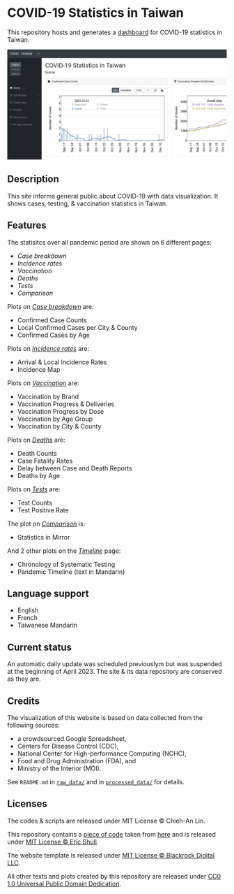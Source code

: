 COVID-19 Statistics in Taiwan
=============================

This repository hosts and generates a [dashboard](http://covidtaiwan.linc.tw/) for COVID-19 statistics in Taiwan.

![image](figures/screenshot.png)


Description
-----------

This site informs general public about COVID-19 with data visualization.
It shows cases, testing, & vaccination statistics in Taiwan.


Features
--------

The statisitcs over all pandemic period are shown on 6 different pages: 
- _Case breakdown_
- _Incidence rates_
- _Vaccination_
- _Deaths_
- _Tests_
- _Comparison_

Plots on [_Case breakdown_](http://covidtaiwan.linc.tw/page/latest_cases.html) are:
- Confirmed Case Counts
- Local Confirmed Cases per City & County
- Confirmed Cases by Age

Plots on [_Incidence rates_](http://covidtaiwan.linc.tw/page/latest_incidence.html) are:
- Arrival & Local Incidence Rates
- Incidence Map

Plots on [_Vaccination_](http://covidtaiwan.linc.tw/page/latest_vaccination.html) are:
- Vaccination by Brand
- Vaccination Progress & Deliveries
- Vaccination Progress by Dose
- Vaccination by Age Group
- Vaccination by City & County

Plots on [_Deaths_](http://covidtaiwan.linc.tw/page/latest_deaths.html) are:
- Death Counts
- Case Fatality Rates
- Delay between Case and Death Reports
- Deaths by Age

Plots on [_Tests_](http://covidtaiwan.linc.tw/page/latest_others.html) are:
- Test Counts
- Test Positive Rate

The plot on [_Comparison_](http://covidtaiwan.linc.tw/page/latest_comparison.html) is:
- Statistics in Mirror

And 2 other plots on the [_Timeline_](http://covidtaiwan.linc.tw/page/timeline.html) page:
- Chronology of Systematic Testing
- Pandemic Timeline (text in Mandarin)


Language support
----------------

- English
- French
- Taiwanese Mandarin


Current status
--------------

An automatic daily update was scheduled previouslym but was suspended at the beginning of April 2023.
The site & its data repository are conserved as they are.


Credits
-------

The visualization of this website is based on data collected from the following sources:
- a crowdsourced Google Spreadsheet,
- Centers for Disease Control (CDC),
- National Center for High-performance Computing (NCHC),
- Food and Drug Administration (FDA), and 
- Ministry of the Interior (MOI).

See `README.md` in [`raw_data/`](https://github.com/Linc-tw/COVID_breakdown/tree/master/raw_data)
and in [`processed_data/`](https://github.com/Linc-tw/COVID_breakdown/tree/master/processed_data)
for details.


Licenses
--------

The codes & scripts are released under MIT License © Chieh-An Lin.

This repository contains a [piece of code](https://github.com/Linc-tw/COVID_breakdown/blob/master/js/utility/saveSvgAsPng.js) 
taken from [here](https://github.com/exupero/saveSvgAsPng) and is released under [MIT License © Eric Shull](https://github.com/exupero/saveSvgAsPng/blob/gh-pages/LICENSE).

The website template is released under [MIT License © Blackrock Digital LLC](https://github.com/BlackrockDigital/startbootstrap-sb-admin/blob/gh-pages/LICENSE).

All other texts and plots created by this repository are released under [CC0 1.0 Universal Public Domain Dedication](https://creativecommons.org/publicdomain/zero/1.0/deed.en).
